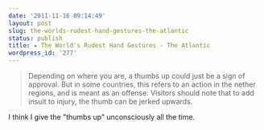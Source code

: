 ```yaml
---
date: '2011-11-16 09:14:49'
layout: post
slug: the-worlds-rudest-hand-gestures-the-atlantic
status: publish
title: ★ The World's Rudest Hand Gestures - The Atlantic
wordpress_id: '277'
---
```


> Depending on where you are, a thumbs up could just be a sign of approval. But in some countries, this refers to an action in the nether regions, and is meant as an offense. Visitors should note that to add insult to injury, the thumb can be jerked upwards.

I think I give the "thumbs up" unconsciously all the time.

